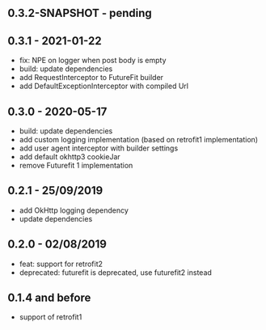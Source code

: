 
## 0.3.2-SNAPSHOT - pending

## 0.3.1 - 2021-01-22

*	fix: NPE on logger when post body is empty
*	build: update dependencies
*	add RequestInterceptor to FutureFit builder
*	add DefaultExceptionInterceptor with compiled Url

## 0.3.0 - 2020-05-17

*	build: update dependencies
*	add custom logging implementation (based on retrofit1 implementation)
*	add user agent interceptor with builder settings
*	add default okhttp3 cookieJar
*	remove Futurefit 1 implementation

## 0.2.1 - 25/09/2019

*	add OkHttp logging dependency
*	update dependencies

## 0.2.0 - 02/08/2019

*	feat: support for retrofit2
*	deprecated: futurefit is deprecated, use futurefit2 instead

## 0.1.4 and before

*	support of retrofit1

